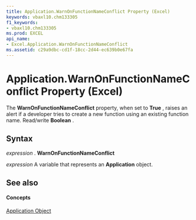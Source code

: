 ```yaml
---
title: Application.WarnOnFunctionNameConflict Property (Excel)
keywords: vbaxl10.chm133305
f1_keywords:
- vbaxl10.chm133305
ms.prod: EXCEL
api_name:
- Excel.Application.WarnOnFunctionNameConflict
ms.assetid: c29a9dbc-cd1f-18cc-2d44-ec639b0e67fa
---
```



# Application.WarnOnFunctionNameConflict Property (Excel)

The  **WarnOnFunctionNameConflict** property, when set to **True** , raises an alert if a developer tries to create a new function using an existing function name. Read/write **Boolean** .


## Syntax

 _expression_ . **WarnOnFunctionNameConflict**

 _expression_ A variable that represents an **Application** object.


## See also


#### Concepts


[Application Object](application-object-excel.md)

